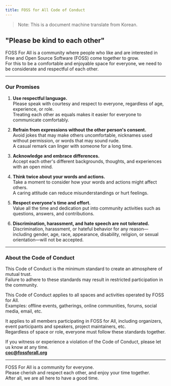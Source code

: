 ```yaml
---
title: FOSS for All Code of Conduct
---
```


> Note: This is a document machine translate from Korean. 

## "Please be kind to each other"

FOSS For All is a community where people who like and are interested in Free and Open Source Software (FOSS) come together to grow.  
For this to be a comfortable and enjoyable space for everyone, we need to be considerate and respectful of each other.

---

### Our Promises

1. **Use respectful language.**  
   Please speak with courtesy and respect to everyone, regardless of age, experience, or role.  
   Treating each other as equals makes it easier for everyone to communicate comfortably.

2. **Refrain from expressions without the other person's consent.**  
   Avoid jokes that may make others uncomfortable, nicknames used without permission, or words that may sound rude.  
   A casual remark can linger with someone for a long time.

3. **Acknowledge and embrace differences.**  
   Accept each other's different backgrounds, thoughts, and experiences with an open mind.

4. **Think twice about your words and actions.**  
   Take a moment to consider how your words and actions might affect others.  
   A caring attitude can reduce misunderstandings or hurt feelings.

5. **Respect everyone's time and effort.**  
   Value all the time and dedication put into community activities such as questions, answers, and contributions.

6. **Discrimination, harassment, and hate speech are not tolerated.**  
   Discrimination, harassment, or hateful behavior for any reason—including gender, age, race, appearance, disability, religion, or sexual orientation—will not be accepted.

---

### About the Code of Conduct

This Code of Conduct is the minimum standard to create an atmosphere of mutual trust.  
Failure to adhere to these standards may result in restricted participation in the community.

This Code of Conduct applies to all spaces and activities operated by FOSS for All.  
Examples: offline events, gatherings, online communities, forums, social media, email, etc.

It applies to all members participating in FOSS for All, including organizers, event participants and speakers, project maintainers, etc.  
Regardless of space or role, everyone must follow these standards together.

If you witness or experience a violation of the Code of Conduct, please let us know at any time.  
**coc@fossforall.org**

---

FOSS For All is a community for everyone.  
Please cherish and respect each other, and enjoy your time together.  
After all, we are all here to have a good time.